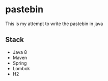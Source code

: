 # pastebin

This is my attempt to write the pastebin in java

## Stack

- Java 8
- Maven
- Spring
- Lombok
- H2